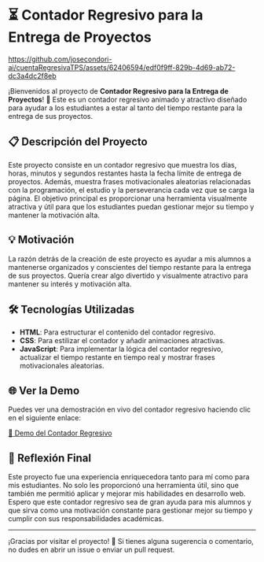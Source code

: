 # ⏳ Contador Regresivo para la Entrega de Proyectos

https://github.com/josecondori-ai/cuentaRegresivaTPS/assets/62406594/edf0f9ff-829b-4d69-ab72-dc3a4dc2f8eb


¡Bienvenidos al proyecto de **Contador Regresivo para la Entrega de Proyectos**! 🎉 Este es un contador regresivo animado y atractivo diseñado para ayudar a los estudiantes a estar al tanto del tiempo restante para la entrega de sus proyectos.

## 📋 Descripción del Proyecto

Este proyecto consiste en un contador regresivo que muestra los días, horas, minutos y segundos restantes hasta la fecha límite de entrega de proyectos. Además, muestra frases motivacionales aleatorias relacionadas con la programación, el estudio y la perseverancia cada vez que se carga la página. El objetivo principal es proporcionar una herramienta visualmente atractiva y útil para que los estudiantes puedan gestionar mejor su tiempo y mantener la motivación alta.

## 💡 Motivación

La razón detrás de la creación de este proyecto es ayudar a mis alumnos a mantenerse organizados y conscientes del tiempo restante para la entrega de sus proyectos. Quería crear algo divertido y visualmente atractivo para mantener su interés y motivación alta.

## 🛠️ Tecnologías Utilizadas

- **HTML**: Para estructurar el contenido del contador regresivo.
- **CSS**: Para estilizar el contador y añadir animaciones atractivas.
- **JavaScript**: Para implementar la lógica del contador regresivo, actualizar el tiempo restante en tiempo real y mostrar frases motivacionales aleatorias.

## 🌐 Ver la Demo

Puedes ver una demostración en vivo del contador regresivo haciendo clic en el siguiente enlace:

[🚀 Demo del Contador Regresivo](https://josecondori-ai.github.io/cuentaRegresivaTPS/)

## 📝 Reflexión Final

Este proyecto fue una experiencia enriquecedora tanto para mí como para mis estudiantes. No solo les proporcionó una herramienta útil, sino que también me permitió aplicar y mejorar mis habilidades en desarrollo web. Espero que este contador regresivo sea de gran ayuda para mis alumnos y que sirva como una motivación constante para gestionar mejor su tiempo y cumplir con sus responsabilidades académicas. 

---

¡Gracias por visitar el proyecto! 🙏 Si tienes alguna sugerencia o comentario, no dudes en abrir un issue o enviar un pull request.





